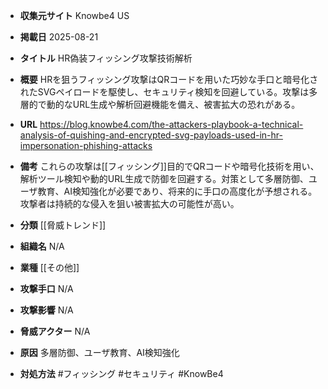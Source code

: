 - **収集元サイト**
Knowbe4 US

- **掲載日**
2025-08-21

- **タイトル**
HR偽装フィッシング攻撃技術解析

- **概要**
HRを狙うフィッシング攻撃はQRコードを用いた巧妙な手口と暗号化されたSVGペイロードを駆使し、セキュリティ検知を回避している。攻撃は多層的で動的なURL生成や解析回避機能を備え、被害拡大の恐れがある。

- **URL**
https://blog.knowbe4.com/the-attackers-playbook-a-technical-analysis-of-quishing-and-encrypted-svg-payloads-used-in-hr-impersonation-phishing-attacks

- **備考**
これらの攻撃は[[フィッシング]]目的でQRコードや暗号化技術を用い、解析ツール検知や動的URL生成で防御を回避する。対策として多層防御、ユーザ教育、AI検知強化が必要であり、将来的に手口の高度化が予想される。攻撃者は持続的な侵入を狙い被害拡大の可能性が高い。

- **分類**
[[脅威トレンド]]

- **組織名**
N/A

- **業種**
[[その他]]

- **攻撃手口**
N/A

- **攻撃影響**
N/A

- **脅威アクター**
N/A

- **原因**
多層防御、ユーザ教育、AI検知強化

- **対処方法**
#フィッシング #セキュリティ #KnowBe4
